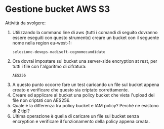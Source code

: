 # Gestione bucket AWS S3 

Attività da svolgere:

1. Utilizzando la command line di aws (tutti i comandi di seguito dovranno essere eseguiti con questo strumento) creare un bucket con il seguente nome nella region eu-west-1:
   ```
   selezione-devops-madisoft-cognomecandidato
   ```
2. Ora dovrai impostare sul bucket una server-side encryption at rest, per tutti i file con l'algoritmo di cifratura:
   ```
   AES256
   ```
3. A questo punto occorre fare un test caricando un file sul bucket appena creato e verificare che questo sia criptato correttamente.
4. Creare ed applicare al bucket una policy bucket che vieta l'upload dei file non criptati con AES256. 
5. Quale è la differenza tra policy bucket e IAM policy? Perchè ne esistono di 2 tipi?
6. Ultima operazione è quella di caricare un file sul bucket senza encryption e verificare il funzionamento della policy appena creata.

